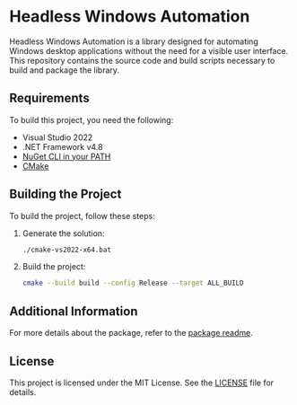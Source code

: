 # Headless Windows Automation

Headless Windows Automation is a library designed for automating Windows desktop applications without the need for a visible user interface. This repository contains the source code and build scripts necessary to build and package the library.

## Requirements

To build this project, you need the following:

- Visual Studio 2022
- .NET Framework v4.8
- [NuGet CLI in your PATH](https://www.nuget.org/downloads)
- [CMake](https://cmake.org/download/)

## Building the Project

To build the project, follow these steps:

1. Generate the solution:
    ```sh
    ./cmake-vs2022-x64.bat
    ```
2. Build the project:
    ```sh
    cmake --build build --config Release --target ALL_BUILD
    ```

## Additional Information

For more details about the package, refer to the [package readme](package/readme.md).

## License

This project is licensed under the MIT License. See the [LICENSE](LICENSE) file for details.